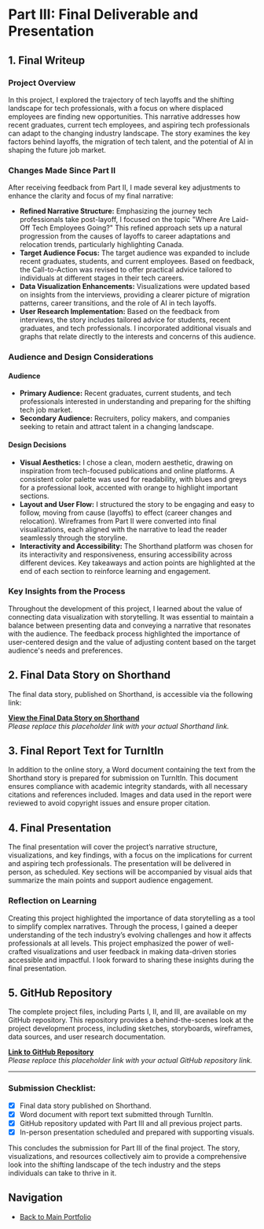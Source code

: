 # Part III: Final Deliverable and Presentation

## 1. Final Writeup

### Project Overview

In this project, I explored the trajectory of tech layoffs and the shifting landscape for tech professionals, with a focus on where displaced employees are finding new opportunities. This narrative addresses how recent graduates, current tech employees, and aspiring tech professionals can adapt to the changing industry landscape. The story examines the key factors behind layoffs, the migration of tech talent, and the potential of AI in shaping the future job market.

### Changes Made Since Part II

After receiving feedback from Part II, I made several key adjustments to enhance the clarity and focus of my final narrative:
- **Refined Narrative Structure:** Emphasizing the journey tech professionals take post-layoff, I focused on the topic "Where Are Laid-Off Tech Employees Going?" This refined approach sets up a natural progression from the causes of layoffs to career adaptations and relocation trends, particularly highlighting Canada.
- **Target Audience Focus:** The target audience was expanded to include recent graduates, students, and current employees. Based on feedback, the Call-to-Action was revised to offer practical advice tailored to individuals at different stages in their tech careers.
- **Data Visualization Enhancements:** Visualizations were updated based on insights from the interviews, providing a clearer picture of migration patterns, career transitions, and the role of AI in tech layoffs.
- **User Research Implementation:** Based on the feedback from interviews, the story includes tailored advice for students, recent graduates, and tech professionals. I incorporated additional visuals and graphs that relate directly to the interests and concerns of this audience.

### Audience and Design Considerations

#### Audience
- **Primary Audience:** Recent graduates, current students, and tech professionals interested in understanding and preparing for the shifting tech job market.
- **Secondary Audience:** Recruiters, policy makers, and companies seeking to retain and attract talent in a changing landscape.

#### Design Decisions
- **Visual Aesthetics:** I chose a clean, modern aesthetic, drawing on inspiration from tech-focused publications and online platforms. A consistent color palette was used for readability, with blues and greys for a professional look, accented with orange to highlight important sections.
- **Layout and User Flow:** I structured the story to be engaging and easy to follow, moving from cause (layoffs) to effect (career changes and relocation). Wireframes from Part II were converted into final visualizations, each aligned with the narrative to lead the reader seamlessly through the storyline.
- **Interactivity and Accessibility:** The Shorthand platform was chosen for its interactivity and responsiveness, ensuring accessibility across different devices. Key takeaways and action points are highlighted at the end of each section to reinforce learning and engagement.

### Key Insights from the Process

Throughout the development of this project, I learned about the value of connecting data visualization with storytelling. It was essential to maintain a balance between presenting data and conveying a narrative that resonates with the audience. The feedback process highlighted the importance of user-centered design and the value of adjusting content based on the target audience's needs and preferences.

## 2. Final Data Story on Shorthand

The final data story, published on Shorthand, is accessible via the following link:

[**View the Final Data Story on Shorthand**](#)  
*Please replace this placeholder link with your actual Shorthand link.*

## 3. Final Report Text for TurnItIn

In addition to the online story, a Word document containing the text from the Shorthand story is prepared for submission on TurnItIn. This document ensures compliance with academic integrity standards, with all necessary citations and references included. Images and data used in the report were reviewed to avoid copyright issues and ensure proper citation.

## 4. Final Presentation

The final presentation will cover the project’s narrative structure, visualizations, and key findings, with a focus on the implications for current and aspiring tech professionals. The presentation will be delivered in person, as scheduled. Key sections will be accompanied by visual aids that summarize the main points and support audience engagement.

### Reflection on Learning

Creating this project highlighted the importance of data storytelling as a tool to simplify complex narratives. Through the process, I gained a deeper understanding of the tech industry’s evolving challenges and how it affects professionals at all levels. This project emphasized the power of well-crafted visualizations and user feedback in making data-driven stories accessible and impactful. I look forward to sharing these insights during the final presentation.

## 5. GitHub Repository

The complete project files, including Parts I, II, and III, are available on my GitHub repository. This repository provides a behind-the-scenes look at the project development process, including sketches, storyboards, wireframes, data sources, and user research documentation.

[**Link to GitHub Repository**](#)  
*Please replace this placeholder link with your actual GitHub repository link.*

---

### Submission Checklist:
- [x] Final data story published on Shorthand.
- [x] Word document with report text submitted through TurnItIn.
- [x] GitHub repository updated with Part III and all previous project parts.
- [x] In-person presentation scheduled and prepared with supporting visuals.

This concludes the submission for Part III of the final project. The story, visualizations, and resources collectively aim to provide a comprehensive look into the shifting landscape of the tech industry and the steps individuals can take to thrive in it.

## Navigation
- [Back to Main Portfolio](README.md)
